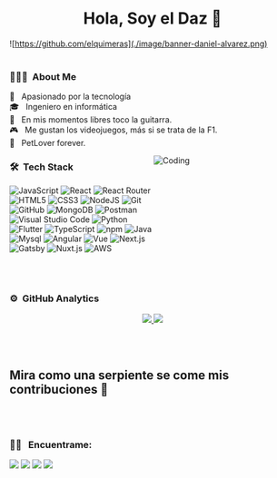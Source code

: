 <h1 align="center">Hola, Soy el Daz 🤘</h1>

![https://github.com/elquimeras](./image/banner-daniel-alvarez.png)
<br/><br/>

### 👨🏻‍💻 &nbsp;About Me

🚀 &nbsp; Apasionado por la tecnología \
🎓 &nbsp; Ingeniero en informática \
🎸 &nbsp; En mis momentos libres toco la guitarra. \
🎮 &nbsp; Me gustan los videojuegos, más si se trata de la F1. \
🐶 &nbsp; PetLover forever.

<img alt="Coding" style="width: 250px; height: 200px; object-fit: cover;" src="https://i.giphy.com/media/v1.Y2lkPTc5MGI3NjExdTRwdjcwYTdjeW82OWVrOTcxNmlwZ2dwYnU4bmRmbndtb2g4Z2Y5MiZlcD12MV9pbnRlcm5hbF9naWZfYnlfaWQmY3Q9Zw/QXwtfadqo7wbfmT46H/giphy.gif" align="right"/>

### 🛠 &nbsp;Tech Stack

![JavaScript](https://img.shields.io/badge/javascript-%23323330.svg?style=for-the-badge&logo=javascript&logoColor=%23F7DF1E)
![React](https://img.shields.io/badge/react-%2320232a.svg?style=for-the-badge&logo=react&logoColor=%2361DAFB)
![React Router](https://img.shields.io/badge/React_Router-CA4245?style=for-the-badge&logo=react-router&logoColor=white)
![HTML5](https://img.shields.io/badge/html5-%23E34F26.svg?style=for-the-badge&logo=html5&logoColor=white)
![CSS3](https://img.shields.io/badge/css3-%231572B6.svg?style=for-the-badge&logo=css3&logoColor=white)
![NodeJS](https://img.shields.io/badge/node.js-6DA55F?style=for-the-badge&logo=node.js&logoColor=white)
![Git](https://img.shields.io/badge/git-%23F05033.svg?style=for-the-badge&logo=git&logoColor=white)
![GitHub](https://img.shields.io/badge/github-%23121011.svg?style=for-the-badge&logo=github&logoColor=white)
![MongoDB](https://img.shields.io/badge/MongoDB-%234ea94b.svg?style=for-the-badge&logo=mongodb&logoColor=white)
![Postman](https://img.shields.io/badge/Postman-FF6C37?style=for-the-badge&logo=postman&logoColor=white)
![Visual Studio Code](https://img.shields.io/badge/Visual%20Studio%20Code-0078d7.svg?style=for-the-badge&logo=visual-studio-code&logoColor=white)
![Python](https://img.shields.io/badge/python-3670A0?style=for-the-badge&logo=python&logoColor=ffdd54)
![Flutter](https://img.shields.io/badge/Flutter-%23323330.svg?style=for-the-badge&logo=flutter&logoColor=00BFFF)
![TypeScript](https://img.shields.io/badge/typescript-0078d7.svg?style=for-the-badge&logo=typescript&logoColor=white)
![npm](https://img.shields.io/badge/npm-FF0000?style=for-the-badge&logo=npm&logoColor=white)
![Java](https://img.shields.io/badge/Java-ED8B00?style=for-the-badge&logo=openjdk&logoColor=white)
![Mysql](https://img.shields.io/badge/mysql-blue?style=for-the-badge&logo=mysql&logoColor=white)
![Angular](https://img.shields.io/badge/angular-DC143C?style=for-the-badge&logo=angular&logoColor=white)
![Vue](https://img.shields.io/badge/vue-3CB371?style=for-the-badge&logo=vue.js&logoColor=white)
![Next.js](https://img.shields.io/badge/next.js-black?style=for-the-badge&logo=next.js&logoColor=white)
![Gatsby](https://img.shields.io/badge/gatsby-purple?style=for-the-badge&logo=gatsby&logoColor=white)
![Nuxt.js](https://img.shields.io/badge/nuxt.js-00FF00?style=for-the-badge&logo=nuxt.js&logoColor=white)
![AWS](https://img.shields.io/badge/-AWS-000?&logo=Amazon-AWS&logoColor=FF9900)

<br/><br/>

### ⚙️ &nbsp;GitHub Analytics

<p align="center">
<a href="https://github.com/elquimeras">
  <img height="180em" src="https://github-readme-stats-eight-theta.vercel.app/api?username=elquimeras&show_icons=true&theme=algolia&include_all_commits=true&count_private=true"/>
   <img height="180em" src="https://github-readme-stats-eight-theta.vercel.app/api/top-langs/?username=elquimeras&layout=compact&langs_count=8&theme=algolia"/>
</a>
</p>

<br/><br/>

## Mira como una serpiente se come mis contribuciones 🐍

<br/><br/>

### 🤝🏻 &nbsp; Encuentrame:

<p align="center">

<a href="https://www.linkedin.com/in/danielalvarezc/"><img src="https://img.shields.io/badge/daniel_alvarez-blue?style=for-the-badge&logo=linkedin&logoColor=white"/></a>
<a href="mailto:alvarez.c.daniel@gmail.com"><img src="https://img.shields.io/badge/alvarez.c.daniel@gmail.com-FF0000?style=for-the-badge&logo=gmail&logoColor=white"/></a>
<a href="https://github.com/elquimeras"><img src="https://img.shields.io/badge/elquimeras-00008B?style=for-the-badge&logo=github&logoColor=white"/></a>
<a href="https://stackoverflow.com/users/9710681/deivy-hern%c3%a1ndez"><img src="https://img.shields.io/badge/daniel_alvarez-orange?style=for-the-badge&logo=stackoverflow&logoColor=white"/></a>

</p>
